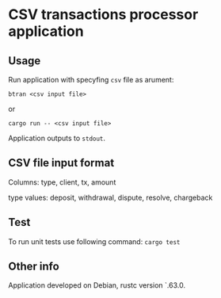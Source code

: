 # CSV transactions processor application

## Usage

Run application with specyfing `csv` file as arument:
```
btran <csv input file>
```
or
```
cargo run -- <csv input file>
```

Application outputs to `stdout`.

## CSV file input format

Columns: type, client, tx, amount

type values: deposit, withdrawal, dispute, resolve, chargeback

## Test

To run unit tests use following command: `cargo test`

## Other info

Application developed on Debian, rustc version `.63.0.
